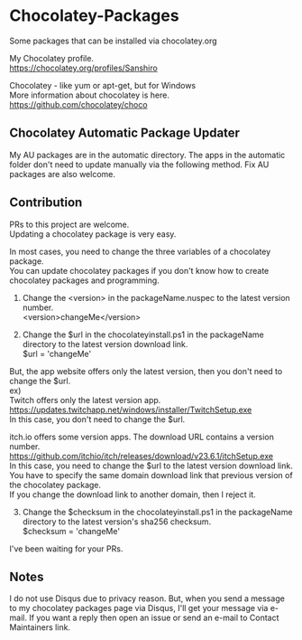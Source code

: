 # Chocolatey-Packages
Some packages that can be installed via chocolatey.org

My Chocolatey profile.  
https://chocolatey.org/profiles/Sanshiro

Chocolatey - like yum or apt-get, but for Windows  
More information about chocolatey is here.  
https://github.com/chocolatey/choco

## Chocolatey Automatic Package Updater
My AU packages are in the automatic directory.
The apps in the automatic folder don't need to update manually via the following method.
Fix AU packages are also welcome.

## Contribution
PRs to this project are welcome.  
Updating a chocolatey package is very easy.

In most cases, you need to change the three variables of a chocolatey package.  
You can update chocolatey packages if you don't know how to create chocolatey packages and programming.

1. Change the &lt;version&gt; in the packageName.nuspec to the latest version number.  
&lt;version&gt;changeMe&lt;/version&gt;

2. Change the $url in the chocolateyinstall.ps1 in the packageName directory to the latest version download link.  
$url = 'changeMe'

But, the app website offers only the latest version, then you don't need to change the $url.  
ex)   
Twitch offers only the latest version app.  
https://updates.twitchapp.net/windows/installer/TwitchSetup.exe  
In this case, you don't need to change the $url.

itch.io offers some version apps. The download URL contains a version number.  
https://github.com/itchio/itch/releases/download/v23.6.1/itchSetup.exe  
In this case, you need to change the $url to the latest version download link.  
You have to specify the same domain download link that previous version of the chocolatey package.  
If you change the download link to another domain, then I reject it.

3. Change the $checksum in the chocolateyinstall.ps1 in the packageName directory to the latest version's sha256 checksum.  
$checksum = 'changeMe'

I've been waiting for your PRs.

## Notes
I do not use Disqus due to privacy reason.
But, when you send a message to my chocolatey packages page via Disqus, I'll get your message via e-mail.
If you want a reply then open an issue or send an e-mail to Contact Maintainers link.

